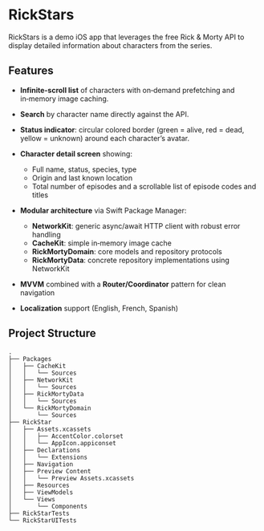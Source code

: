 # RickStars

RickStars is a demo iOS app that leverages the free Rick & Morty API to display detailed information about characters from the series.

## Features

* **Infinite-scroll list** of characters with on‑demand prefetching and in‑memory image caching.
* **Search** by character name directly against the API.
* **Status indicator**: circular colored border (green = alive, red = dead, yellow = unknown) around each character’s avatar.
* **Character detail screen** showing:

  * Full name, status, species, type
  * Origin and last known location
  * Total number of episodes and a scrollable list of episode codes and titles
* **Modular architecture** via Swift Package Manager:

  * **NetworkKit**: generic async/await HTTP client with robust error handling
  * **CacheKit**: simple in‑memory image cache
  * **RickMortyDomain**: core models and repository protocols
  * **RickMortyData**: concrete repository implementations using NetworkKit
* **MVVM** combined with a **Router/Coordinator** pattern for clean navigation
* **Localization** support (English, French, Spanish)


## Project Structure

```
.
├── Packages
│   ├── CacheKit
│   │   └── Sources
│   ├── NetworkKit
│   │   └── Sources
│   ├── RickMortyData
│   │   └── Sources
│   └── RickMortyDomain
│       └── Sources
├── RickStar
│   ├── Assets.xcassets
│   │   ├── AccentColor.colorset
│   │   └── AppIcon.appiconset
│   ├── Declarations
│   │   └── Extensions
│   ├── Navigation
│   ├── Preview Content
│   │   └── Preview Assets.xcassets
│   ├── Resources
│   ├── ViewModels
│   └── Views
│       └── Components
├── RickStarTests
└── RickStarUITests
```
